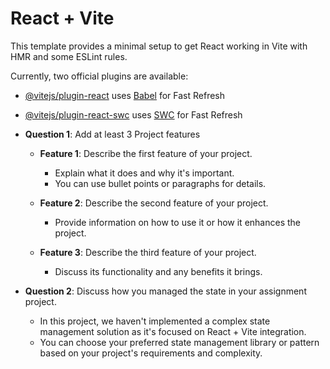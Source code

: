 # React + Vite

This template provides a minimal setup to get React working in Vite with HMR and some ESLint rules.

Currently, two official plugins are available:

- [@vitejs/plugin-react](https://github.com/vitejs/vite-plugin-react/blob/main/packages/plugin-react/README.md) uses [Babel](https://babeljs.io/) for Fast Refresh
- [@vitejs/plugin-react-swc](https://github.com/vitejs/vite-plugin-react-swc) uses [SWC](https://swc.rs/) for Fast Refresh


- **Question 1**: Add at least 3 Project features

   - **Feature 1**: Describe the first feature of your project.
     - Explain what it does and why it's important.
     - You can use bullet points or paragraphs for details.

   - **Feature 2**: Describe the second feature of your project.
     - Provide information on how to use it or how it enhances the project.

   - **Feature 3**: Describe the third feature of your project.
     - Discuss its functionality and any benefits it brings.

- **Question 2**: Discuss how you managed the state in your assignment project.

   - In this project, we haven't implemented a complex state management solution as it's focused on React + Vite integration.
   - You can choose your preferred state management library or pattern based on your project's requirements and complexity.

